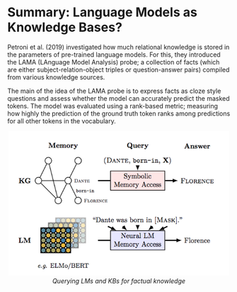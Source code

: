 # Summary: Language Models as Knowledge Bases?

Petroni et al. (2019) investigated how much relational knowledge is stored in the parameters of pre-trained language models. For this, they introduced the LAMA (LAnguage Model Analysis) probe; a collection of facts (which are either subject-relation-object triples or question-answer pairs) compiled from various knowledge sources.

The main of the idea of the LAMA probe is to express facts as cloze style questions and assess whether the model can accurately predict the masked tokens. The model was evaluated using a rank-based metric; measuring how highly the prediction of the ground truth token ranks among predictions for all other tokens in the vocabulary.

<p align="center">
  <img src="https://github.com/pbmstrk/NLP-Project-Paper-Summaries/blob/master/summaries/Language%20Models%20as%20Knowledge%20Bases%3F/fig/QueryingLanguageModels.png?raw=true" width=500px/>
  <br>
  <em>Querying LMs and KBs for factual knowledge</em>
</p>


